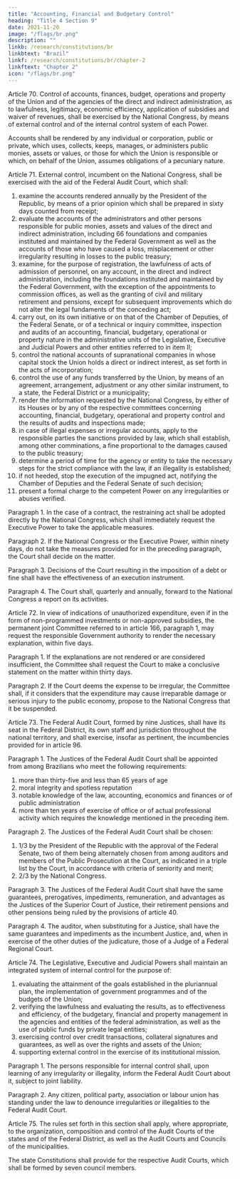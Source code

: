 ```yaml
---
title: "Accounting, Financial and Budgetary Control"
heading: "Title 4 Section 9"
date: 2021-11-20
image: "/flags/br.png"
description: ""
linkb: /research/constitutions/br
linkbtext: "Brazil"
linkf: /research/constitutions/br/chapter-2
linkftext: "Chapter 2"
icon: "/flags/br.png"
---
```




Article 70. Control of accounts, finances, budget, operations and property of the Union and of the agencies of the direct and indirect administration, as to lawfulness, legitimacy, economic efficiency, application of subsidies and waiver of revenues, shall be exercised by the National Congress, by means of external control and of the internal control system of each Power.

Accounts shall be rendered by any individual or corporation, public or private, which uses, collects, keeps, manages, or administers public monies, assets or values, or those for which the Union is responsible or which, on behalf of the Union, assumes obligations of a pecuniary nature.

Article 71.  External control, incumbent on the National Congress, shall be exercised with the aid of the Federal Audit Court, which shall:

1. examine the accounts rendered annually by the President of the Republic, by
means of a prior opinion which shall be prepared in sixty days counted from receipt;
2.  evaluate the accounts of the administrators and other persons responsible
for public monies, assets and values of the direct and indirect administration, including
66
 foundations and companies instituted and maintained by the Federal Government as
well as the accounts of those who have caused a loss, misplacement or other irregularity
resulting in losses to the public treasury;
3.   examine, for the purpose of registration, the lawfulness of acts of admission
of personnel, on any account, in the direct and indirect administration, including the
foundations instituted and maintained by the Federal Government, with the exception
of the appointments to commission offices, as well as the granting of civil and military
retirement and pensions, except for subsequent improvements which do not alter the
legal fundaments of the conceding act;
4. carry out, on its own initiative or on that of the Chamber of Deputies, of
the Federal Senate, or of a technical or inquiry committee, inspection and audits of an
accounting, financial, budgetary, operational or property nature in the administrative
units of the Legislative, Executive and Judicial Powers and other entities referred to
in item II;
5. control the national accounts of supranational companies in whose
capital stock the Union holds a direct or indirect interest, as set forth in the acts of
incorporation;
6.  control the use of any funds transferred by the Union, by means of an
agreement, arrangement, adjustment or any other similar instrument, to a state, the
Federal District or a municipality;
7.   render the information requested by the National Congress, by either of
its Houses or by any of the respective committees concerning accounting, financial,
budgetary, operational and property control and the results of audits and inspections made;
8.    in case of illegal expenses or irregular accounts, apply to the responsible
parties the sanctions provided by law, which shall establish, among other comminations,
a fine proportional to the damages caused to the public treasury;
9.  determine a period of time for the agency or entity to take the necessary
steps for the strict compliance with the law, if an illegality is established;
10.  if not heeded, stop the execution of the impugned act, notifying the
Chamber of Deputies and the Federal Senate of such decision;
11.  present a formal charge to the competent Power on any irregularities or
abuses verified.

Paragraph 1. In the case of a contract, the restraining act shall be adopted directly
by the National Congress, which shall immediately request the Executive Power to
take the applicable measures.

Paragraph 2. If the National Congress or the Executive Power, within ninety
days, do not take the measures provided for in the preceding paragraph, the Court
shall decide on the matter.

Paragraph 3. Decisions of the Court resulting in the imposition of a debt or fine
shall have the effectiveness of an execution instrument.

Paragraph 4. The Court shall, quarterly and annually, forward to the National Congress a report on its activities.

Article 72. In view of indications of unauthorized expenditure, even if in the form of non-programmed investments or non-approved subsidies, the permanent joint Committee referred to in article 166, paragraph 1, may request the responsible Government authority to render the necessary explanation, within five days.

Paragraph 1. If the explanations are not rendered or are considered insufficient,
the Committee shall request the Court to make a conclusive statement on the matter
within thirty days.

Paragraph 2. If the Court deems the expense to be irregular, the Committee shall, if it considers that the expenditure may cause irreparable damage or serious injury to the public economy, propose to the National Congress that it be suspended.

Article 73. The Federal Audit Court, formed by nine Justices, shall have its seat in the Federal District, its own staff and jurisdiction throughout the national territory, and shall exercise, insofar as pertinent, the incumbencies provided for in article 96.

Paragraph 1. The Justices of the Federal Audit Court shall be appointed from among Brazilians who meet the following requirements:
1. more than thirty-five and less than 65 years of age
2.  moral integrity and spotless reputation
3.   notable knowledge of the law, accounting, economics and finances or of
public administration
4. more than ten years of exercise of office or of actual professional activity
which requires the knowledge mentioned in the preceding item.

Paragraph 2. The Justices of the Federal Audit Court shall be chosen:

1. 1/3 by the President of the Republic with the approval of the Federal
Senate, two of them being alternately chosen from among auditors and members of the
Public Prosecution at the Court, as indicated in a triple list by the Court, in accordance
with criteria of seniority and merit;
2. 2/3 by the National Congress.

Paragraph 3. The Justices of the Federal Audit Court shall have the same
guarantees, prerogatives, impediments, remuneration, and advantages as the Justices
of the Superior Court of Justice, their retirement pensions and other pensions being
ruled by the provisions of article 40.

Paragraph 4. The auditor, when substituting for a Justice, shall have the same
guarantees and impediments as the incumbent Justice, and, when in exercise of the
other duties of the judicature, those of a Judge of a Federal Regional Court.

Article 74.  The Legislative, Executive and Judicial Powers shall maintain an integrated system of internal control for the purpose of:

1. evaluating the attainment of the goals established in the pluriannual plan, the implementation of government programmes and of the budgets of the Union;
2.  verifying the lawfulness and evaluating the results, as to effectiveness and efficiency, of the budgetary, financial and property management in the agencies and  entities of the federal administration, as well as the use of public funds by private legal entities;
3.   exercising control over credit transactions, collateral signatures and
guarantees, as well as over the rights and assets of the Union;
4. supporting external control in the exercise of its institutional mission.

Paragraph 1. The persons responsible for internal control shall, upon learning of any irregularity or illegality, inform the Federal Audit Court about it, subject to joint liability.

Paragraph 2. Any citizen, political party, association or labour union has standing
under the law to denounce irregularities or illegalities to the Federal Audit Court.

Article 75. The rules set forth in this section shall apply, where appropriate, to the organization, composition and control of the Audit Courts of the states and of the Federal District, as well as the Audit Courts and Councils of the municipalities. 

The state Constitutions shall provide for the respective Audit Courts, which shall be formed by seven council members.

